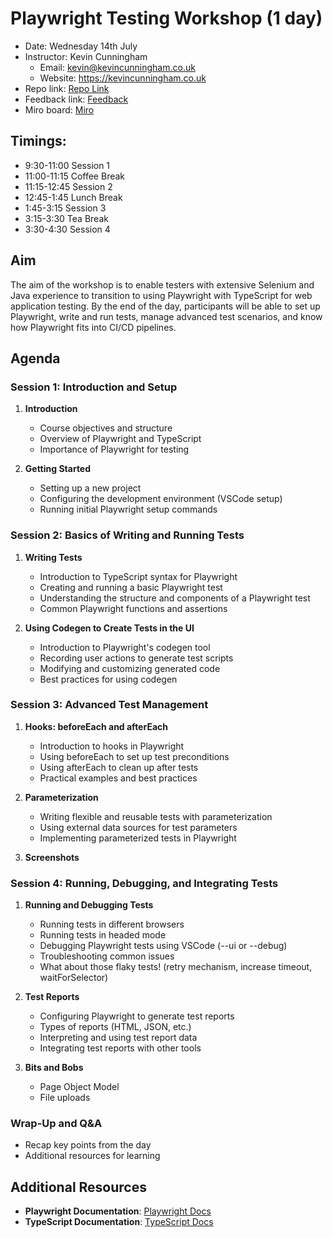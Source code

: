 # Playwright Testing Workshop (1 day)

- Date: Wednesday 14th July
- Instructor: Kevin Cunningham
  - Email: kevin@kevincunningham.co.uk
  - Website: https://kevincunningham.co.uk
- Repo link: [Repo Link](https://github.com/doingandlearning/playwright-aug-14-2024)
- Feedback link: [Feedback](https://forms.microsoft.com/e/xN7UdiH3gm)
- Miro board: [Miro](https://miro.com/app/board/uXjVKqYZAtQ=/?share_link_id=23132644972)

## Timings:

- 9:30-11:00 Session 1
- 11:00-11:15 Coffee Break
- 11:15-12:45 Session 2
- 12:45-1:45 Lunch Break
- 1:45-3:15 Session 3
- 3:15-3:30 Tea Break
- 3:30-4:30 Session 4

## Aim

The aim of the workshop is to enable testers with extensive Selenium and Java experience to transition to using Playwright with TypeScript for web application testing. By the end of the day, participants will be able to set up Playwright, write and run tests, manage advanced test scenarios, and know how Playwright fits into CI/CD pipelines.

## Agenda

### Session 1: Introduction and Setup

1. **Introduction**

   - Course objectives and structure
   - Overview of Playwright and TypeScript
   - Importance of Playwright for testing

2. **Getting Started**
   - Setting up a new project
   - Configuring the development environment (VSCode setup)
   - Running initial Playwright setup commands

### Session 2: Basics of Writing and Running Tests

1. **Writing Tests**

   - Introduction to TypeScript syntax for Playwright
   - Creating and running a basic Playwright test
   - Understanding the structure and components of a Playwright test
   - Common Playwright functions and assertions

2. **Using Codegen to Create Tests in the UI**
   - Introduction to Playwright's codegen tool
   - Recording user actions to generate test scripts
   - Modifying and customizing generated code
   - Best practices for using codegen

### Session 3: Advanced Test Management

1. **Hooks: beforeEach and afterEach**

   - Introduction to hooks in Playwright
   - Using beforeEach to set up test preconditions
   - Using afterEach to clean up after tests
   - Practical examples and best practices

2. **Parameterization**

   - Writing flexible and reusable tests with parameterization
   - Using external data sources for test parameters
   - Implementing parameterized tests in Playwright

3. **Screenshots**

### Session 4: Running, Debugging, and Integrating Tests

1. **Running and Debugging Tests**

   - Running tests in different browsers
   - Running tests in headed mode
   - Debugging Playwright tests using VSCode (--ui or --debug)
   - Troubleshooting common issues
   - What about those flaky tests! (retry mechanism, increase timeout, waitForSelector)

2. **Test Reports**

   - Configuring Playwright to generate test reports
   - Types of reports (HTML, JSON, etc.)
   - Interpreting and using test report data
   - Integrating test reports with other tools

3. **Bits and Bobs**
   - Page Object Model
   - File uploads

### Wrap-Up and Q&A

- Recap key points from the day
- Additional resources for learning

## Additional Resources

- **Playwright Documentation**: [Playwright Docs](https://playwright.dev/docs/intro)
- **TypeScript Documentation**: [TypeScript Docs](https://www.typescriptlang.org/docs/)
